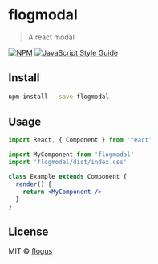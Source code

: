 # flogmodal

> A react modal

[![NPM](https://img.shields.io/npm/v/flogmodal.svg)](https://www.npmjs.com/package/flogmodal) [![JavaScript Style Guide](https://img.shields.io/badge/code_style-standard-brightgreen.svg)](https://standardjs.com)

## Install

```bash
npm install --save flogmodal
```

## Usage

```jsx
import React, { Component } from 'react'

import MyComponent from 'flogmodal'
import 'flogmodal/dist/index.css'

class Example extends Component {
  render() {
    return <MyComponent />
  }
}
```

## License

MIT © [flogus](https://github.com/flogus)
